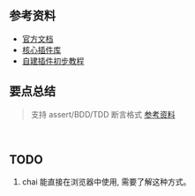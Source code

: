 ## 参考资料
* [官方文档](http://www.chaijs.com/)
* [核心插件库](http://www.chaijs.com/guide/plugins/)
* [自建插件初步教程](http://www.chaijs.com/guide/helpers/)


## 要点总结
> 支持 assert/BDD/TDD 断言格式
[参考资料](http://www.chaijs.com/guide/styles/) 
<br/>

> 



## TODO
1. chai 能直接在浏览器中使用, 需要了解这种方式。
